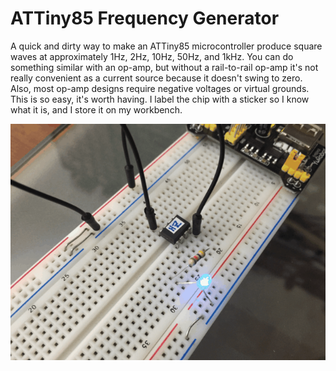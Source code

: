# ATTiny85 Frequency Generator

A quick and dirty way to make an ATTiny85 microcontroller produce square waves at approximately 1Hz, 2Hz, 10Hz, 50Hz, and 1kHz. You can do something similar with an op-amp, but without a rail-to-rail op-amp it's not really convenient as a current source because it doesn't swing to zero. Also, most op-amp designs require negative voltages or virtual grounds. This is so easy, it's worth having. I label the chip with a sticker so I know what it is, and I store it on my workbench.

![](blinken.gif)
